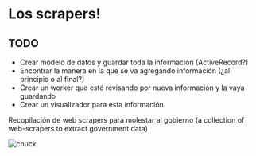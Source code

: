 Los scrapers!
============

## TODO

 * Crear modelo de datos y guardar toda la información (ActiveRecord?)
 * Encontrar la manera en la que se va agregando información (¿al principio o
 al final?)
 * Crear un worker que esté revisando por nueva información y la vaya guardando
 * Crear un visualizador para esta información

Recopilación de web scrapers para molestar al gobierno (a collection of
web-scrapers to extract government data)

![chuck](https://si0.twimg.com/profile_images/1697024721/Chuck_Norris.jpg)
